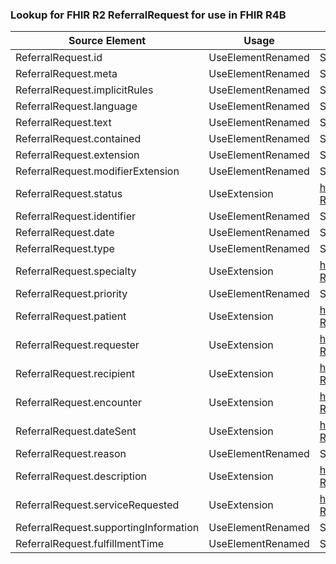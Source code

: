### Lookup for FHIR R2 ReferralRequest for use in FHIR R4B

| Source Element | Usage | Target |
| -------------- | ----- | ------ |
| ReferralRequest.id | UseElementRenamed | ServiceRequest.id |
| ReferralRequest.meta | UseElementRenamed | ServiceRequest.meta |
| ReferralRequest.implicitRules | UseElementRenamed | ServiceRequest.implicitRules |
| ReferralRequest.language | UseElementRenamed | ServiceRequest.language |
| ReferralRequest.text | UseElementRenamed | ServiceRequest.text |
| ReferralRequest.contained | UseElementRenamed | ServiceRequest.contained |
| ReferralRequest.extension | UseElementRenamed | ServiceRequest.extension |
| ReferralRequest.modifierExtension | UseElementRenamed | ServiceRequest.modifierExtension |
| ReferralRequest.status | UseExtension | http://hl7.org/fhir/1.0/StructureDefinition/extension-ReferralRequest.status |
| ReferralRequest.identifier | UseElementRenamed | ServiceRequest.identifier |
| ReferralRequest.date | UseElementRenamed | ServiceRequest.authoredOn |
| ReferralRequest.type | UseElementRenamed | ServiceRequest.category |
| ReferralRequest.specialty | UseExtension | http://hl7.org/fhir/1.0/StructureDefinition/extension-ReferralRequest.specialty |
| ReferralRequest.priority | UseElementRenamed | ServiceRequest.priority |
| ReferralRequest.patient | UseExtension | http://hl7.org/fhir/1.0/StructureDefinition/extension-ReferralRequest.patient |
| ReferralRequest.requester | UseExtension | http://hl7.org/fhir/1.0/StructureDefinition/extension-ReferralRequest.requester |
| ReferralRequest.recipient | UseExtension | http://hl7.org/fhir/1.0/StructureDefinition/extension-ReferralRequest.recipient |
| ReferralRequest.encounter | UseExtension | http://hl7.org/fhir/1.0/StructureDefinition/extension-ReferralRequest.encounter |
| ReferralRequest.dateSent | UseExtension | http://hl7.org/fhir/1.0/StructureDefinition/extension-ReferralRequest.dateSent |
| ReferralRequest.reason | UseElementRenamed | ServiceRequest.reasonCode |
| ReferralRequest.description | UseExtension | http://hl7.org/fhir/1.0/StructureDefinition/extension-ReferralRequest.description |
| ReferralRequest.serviceRequested | UseExtension | http://hl7.org/fhir/1.0/StructureDefinition/extension-ReferralRequest.serviceRequested |
| ReferralRequest.supportingInformation | UseElementRenamed | ServiceRequest.supportingInfo |
| ReferralRequest.fulfillmentTime | UseElementRenamed | ServiceRequest.occurrence[x] |
